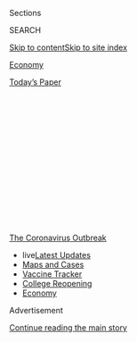 <div id="app">

<div>

<div>

<div>

<div class="NYTAppHideMasthead css-1q2w90k e1suatyy0">

<div class="section css-ui9rw0 e1suatyy2">

<div class="css-eph4ug er09x8g0">

<div class="css-6n7j50">

</div>

<span class="css-1dv1kvn">Sections</span>

<div class="css-10488qs">

<span class="css-1dv1kvn">SEARCH</span>

</div>

[Skip to content](#site-content)[Skip to site
index](#site-index)

</div>

<div id="masthead-section-label" class="css-1wr3we4 eaxe0e00">

[Economy](https://www.nytimes.com/section/business/economy)

</div>

<div class="css-10698na e1huz5gh0">

</div>

</div>

<div id="masthead-bar-one" class="section hasLinks css-15hmgas e1csuq9d3">

<div class="css-uqyvli e1csuq9d0">

</div>

<div class="css-1uqjmks e1csuq9d1">

</div>

<div class="css-9e9ivx">

[](https://myaccount.nytimes.com/auth/login?response_type=cookie&client_id=vi)

</div>

<div class="css-1bvtpon e1csuq9d2">

[Today’s
Paper](https://www.nytimes.com/section/todayspaper)

</div>

</div>

</div>

</div>

<div data-aria-hidden="false">

<div id="site-content" data-role="main">

<div>

<div class="css-1aor85t" style="opacity:0.000000001;z-index:-1;visibility:hidden">

<div class="css-1hqnpie">

<div class="css-epjblv">

<span class="css-17xtcya">[Economy](/section/business/economy)</span><span class="css-x15j1o">|</span><span class="css-fwqvlz">Private
Equity Firm Pushes for Broader Access to Fed Lending
Program</span>

</div>

<div class="css-k008qs">

<div class="css-1iwv8en">

<span class="css-18z7m18"></span>

<div>

</div>

</div>

<span class="css-1n6z4y">https://nyti.ms/3bTQIPg</span>

<div class="css-1705lsu">

<div class="css-4xjgmj">

<div class="css-4skfbu" data-role="toolbar" data-aria-label="Social Media Share buttons, Save button, and Comments Panel with current comment count" data-testid="share-tools">

  - 
  - 
  - 
  - 
    
    <div class="css-6n7j50">
    
    </div>

  - 

</div>

</div>

</div>

</div>

</div>

</div>

<div id="NYT_TOP_BANNER_REGION" class="css-13pd83m">

<div>

<div id="styln-prism-menu-1592847958612" class="section interactive-content interactive-size-medium css-1edisqu">

<div class="css-17ih8de interactive-body">

<div id="scroll-container" class="css-1gj85ro">

[<span class="styln-title-wrap"><span class="css-1pje3qr">The
Coronavirus</span><span class="css-1pje3qr">
Outbreak</span></span>](https://www.nytimes.com/news-event/coronavirus?action=click&pgtype=Article&state=default&region=TOP_BANNER&context=storylines_menu)

  - <span class="css-kqxiym" data-emphasize="true">live</span>[Latest
    Updates](https://www.nytimes.com/2020/08/03/world/coronavirus-covid-19.html?action=click&pgtype=Article&state=default&region=TOP_BANNER&context=storylines_menu)
  - [Maps and
    Cases](https://www.nytimes.com/interactive/2020/us/coronavirus-us-cases.html?action=click&pgtype=Article&state=default&region=TOP_BANNER&context=storylines_menu)
  - [Vaccine
    Tracker](https://www.nytimes.com/interactive/2020/science/coronavirus-vaccine-tracker.html?action=click&pgtype=Article&state=default&region=TOP_BANNER&context=storylines_menu)
  - [College
    Reopening](https://www.nytimes.com/2020/08/02/us/covid-college-reopening.html?action=click&pgtype=Article&state=default&region=TOP_BANNER&context=storylines_menu)
  - [Economy](https://www.nytimes.com/live/2020/08/03/business/stock-market-today-coronavirus?action=click&pgtype=Article&state=default&region=TOP_BANNER&context=storylines_menu)

</div>

</div>

</div>

</div>

</div>

<div id="top-wrapper" class="css-1sy8kpn">

<div id="top-slug" class="css-l9onyx">

Advertisement

</div>

[Continue reading the main
story](#after-top)

<div class="ad top-wrapper" style="text-align:center;height:100%;display:block;min-height:250px">

<div id="top" class="place-ad" data-position="top" data-size-key="top">

</div>

</div>

<div id="after-top">

</div>

</div>

<div>

<div id="sponsor-wrapper" class="css-1hyfx7x">

<div id="sponsor-slug" class="css-19vbshk">

Supported by

</div>

[Continue reading the main
story](#after-sponsor)

<div id="sponsor" class="ad sponsor-wrapper" style="text-align:center;height:100%;display:block">

</div>

<div id="after-sponsor">

</div>

</div>

<div class="css-186x18t">

</div>

<div class="css-1vkm6nb ehdk2mb0">

# Private Equity Firm Pushes for Broader Access to Fed Lending Program

</div>

Apollo has led a push to expand a program intended to keep loans flowing
to small businesses and households by allowing for more kinds of assets
to be offered as collateral.

<div class="css-79elbk" data-testid="photoviewer-wrapper">

<div class="css-z3e15g" data-testid="photoviewer-wrapper-hidden">

</div>

<div class="css-1a48zt4 ehw59r15" data-testid="photoviewer-children">

![<span class="css-16f3y1r e13ogyst0" data-aria-hidden="true">The
Federal Reserve’s Term Asset-Backed Securities Loan Facility works by
offering cheap loans in exchange for bundles of
debt.</span><span class="css-cnj6d5 e1z0qqy90" itemprop="copyrightHolder"><span class="css-1ly73wi e1tej78p0">Credit...</span><span><span>Brendan
Smialowski/Agence France-Presse — Getty
Images</span></span></span>](https://static01.nyt.com/images/2020/04/05/business/03DC-FedLobby-print/merlin_168049713_6a730bf0-507f-4d01-879e-d12a69a0bea4-articleLarge.jpg?quality=75&auto=webp&disable=upscale)

</div>

</div>

<div class="css-18e8msd">

<div class="css-vp77d3 epjyd6m0">

<div class="css-1baulvz">

By [<span class="css-1baulvz" itemprop="name">Kate
Kelly</span>](https://www.nytimes.com/by/kate-kelly),
[<span class="css-1baulvz" itemprop="name">Jeanna
Smialek</span>](https://www.nytimes.com/by/jeanna-smialek) and
[<span class="css-1baulvz last-byline" itemprop="name">Alan
Rappeport</span>](https://www.nytimes.com/by/alan-rappeport)

</div>

</div>

  - April 4,
    2020

  - 
    
    <div class="css-4xjgmj">
    
    <div class="css-d8bdto" data-role="toolbar" data-aria-label="Social Media Share buttons, Save button, and Comments Panel with current comment count" data-testid="share-tools">
    
      - 
      - 
      - 
      - 
        
        <div class="css-6n7j50">
        
        </div>
    
      - 
    
    </div>
    
    </div>

</div>

</div>

<div class="section meteredContent css-1r7ky0e" name="articleBody" itemprop="articleBody">

<div class="css-1fanzo5 StoryBodyCompanionColumn">

<div class="css-53u6y8">

As government officials fight to prevent an economic depression by
setting up emergency lending programs to keep credit flowing to
taxpayers and small businesses, a prominent private equity firm is
pushing to ensure that a broader spectrum of investments are included.

Apollo Global Management, the large private-equity and financing firm,
has been pressing government officials in recent weeks to expand the
types of assets eligible to be offered as collateral in a Federal
Reserve lending program, according to six people who have been briefed
on the firm’s initiative and a draft of an Apollo presentation that was
reviewed by The New York Times.

The presentation, which was drafted by Marc J. Rowan, a co-founder of
Apollo, on March 29, and shared widely within the investor community,
argues that a Fed lending program called the Term Asset-Backed
Securities Loan Facility, or TALF, should become “a broad program” that
would allow a wider array of assets to participate. Doing so, he argued,
could be essential to keeping the economy afloat.

TALF, which was deployed during the 2008 financial crisis to help
stabilize markets and keep loans flowing to businesses and households,
was revived by the Fed on March 23 as part of a package of programs.
While it is not yet up and running, the program will offer cheap loans
in exchange for bundles of debt, called asset-backed securities.

</div>

</div>

<div class="css-1fanzo5 StoryBodyCompanionColumn">

<div class="css-53u6y8">

Those securities must be [built
on](https://www.federalreserve.gov/newsevents/pressreleases/files/monetary20200323b3.pdf)
certain types of borrowing, like credit cards, auto loans, or small
business loans. To qualify for Fed assistance, those asset-backed
securities must hold the [highest possible credit
rating](https://www.federalreserve.gov/monetarypolicy/talf.htm) — a
particularly high bracket of investment-grade, or extremely safe, credit
— meaning the loans those securities back are highly unlikely to
default.

In the presentation, Mr. Rowan argues that the program should be
expanded to include “all investment-grade” or relatively safe “market
participants” including mortgages and commercial real estate,
certificates of deposit, and many other types of assets.

In a statement late on Friday, Apollo confirmed that it had been arguing
for a “broad application” of TALF. “The investment-grade market provides
funding to U.S. consumers and businesses of all sizes,” the company
said. “It is integral to the proper functioning of the U.S. economy and
must be
restarted.”

<div id="NYT_MAIN_CONTENT_1_REGION" class="css-9tf9ac">

<div>

<div id="styln-covid-updates-markets" class="section interactive-content interactive-size-medium css-1ftcdic">

<div class="css-17ih8de interactive-body">

<div id="styln-briefing-block">

<div class="briefing-block-header-section">

# [Latest Updates: Economy](https://www.nytimes.com/live/2020/08/03/business/stock-market-today-coronavirus?action=click&pgtype=Article&state=default&region=MAIN_CONTENT_1&context=storylines_live_updates)

</div>

<div class="briefing-block-lb-items">

<div class="briefing-block-update-time active">

[3h
ago](https://www.nytimes.com/live/2020/08/03/business/stock-market-today-coronavirus?action=click&pgtype=Article&state=default&region=MAIN_CONTENT_1&context=storylines_live_updates#the-chicago-fed-president-says-its-up-to-congress-to-save-the-economy)

</div>

<div>

[The Chicago Fed president says it’s up to Congress to save the
economy.](https://www.nytimes.com/live/2020/08/03/business/stock-market-today-coronavirus?action=click&pgtype=Article&state=default&region=MAIN_CONTENT_1&context=storylines_live_updates#the-chicago-fed-president-says-its-up-to-congress-to-save-the-economy)

</div>

<div class="briefing-block-update-time active">

[4h
ago](https://www.nytimes.com/live/2020/08/03/business/stock-market-today-coronavirus?action=click&pgtype=Article&state=default&region=MAIN_CONTENT_1&context=storylines_live_updates#faa-says-boeing-has-effectively-mitigated-defects-in-the-737-max)

</div>

<div>

[F.A.A. says Boeing has ‘effectively mitigated’ defects in the 737
Max.](https://www.nytimes.com/live/2020/08/03/business/stock-market-today-coronavirus?action=click&pgtype=Article&state=default&region=MAIN_CONTENT_1&context=storylines_live_updates#faa-says-boeing-has-effectively-mitigated-defects-in-the-737-max)

</div>

<div class="briefing-block-update-time active">

[6h
ago](https://www.nytimes.com/live/2020/08/03/business/stock-market-today-coronavirus?action=click&pgtype=Article&state=default&region=MAIN_CONTENT_1&context=storylines_live_updates#small-businesses-got-emergency-loans-but-not-what-they-expected)

</div>

<div>

[Small businesses got emergency loans, but not what they
expected.](https://www.nytimes.com/live/2020/08/03/business/stock-market-today-coronavirus?action=click&pgtype=Article&state=default&region=MAIN_CONTENT_1&context=storylines_live_updates#small-businesses-got-emergency-loans-but-not-what-they-expected)

</div>

</div>

<div class="briefing-block-footer">

<div class="briefing-block-footer-meta">

[See more
updates](https://www.nytimes.com/live/2020/08/03/business/stock-market-today-coronavirus?action=click&pgtype=Article&state=default&region=MAIN_CONTENT_1&context=storylines_live_updates)

</div>

<div class="briefing-block-briefinglinks">

<span>More live coverage:</span>
[Global](https://www.nytimes.com/2020/08/03/world/coronavirus-covid-19.html?action=click&pgtype=Article&state=default&region=MAIN_CONTENT_1&context=storylines_live_updates)

</div>

</div>

</div>

</div>

</div>

</div>

</div>

Other private-equity firms, including the large investor TPG, have
backed Apollo’s push, according to two of the people who were briefed on
the initiative, and Apollo noted in its statement that “insurance
companies, retirement plans, and industry organizations” shared its
concerns.

A spokesman for TPG declined to comment, and the Fed and the Treasury
Department declined to comment.

</div>

</div>

<div class="css-1fanzo5 StoryBodyCompanionColumn">

<div class="css-53u6y8">

Since the coronavirus began spreading across the United States, the Fed
has scrambled to keep credit flowing through an increasingly turbulent
economy, dusting off 2008-era programs like TALF to backstop troubled
markets. Those efforts received a booster shot last week, when Congress
appropriated an additional $454 billion in rescue lending, which could
be leveraged to back more than $4 trillion in cheap loans and asset
purchases.

Apollo has argued that additional aid for the underpinning of the
economy — notably including real estate — is needed.

“Too little attention” wrote Mr. Rowan in the March 29 presentation
draft, “has been paid to the financial plumbing of the economy,”
including the markets for both complex assets known as structured
products and for real estate. “These financial markets have seized up,”
he added, “and already are starting to exhibit patterns of a full-blown
panic.”

The presentation argues that TALF should be broadened to include all
investment-grade structured products — basically financial products
built on underlying securities — and a type of short-term debt, known as
commercial paper, that real-estate and other firms use, among other
securities.

Apollo also argued against limits on executive compensation and other
restrictions tied to those who use the facility saying that “would
render the program unpalatable.”

The degree to which Apollo could benefit from Mr. Rowan’s
recommendations are not clear. The firm oversees $331 billion in assets,
including a range of companies in its private-equity portfolio, but none
of those carry investment-grade ratings, according to its spokeswoman.

The firm manages a significant portfolio of products known as
collateralized loan obligations, which could be protected in Mr. Rowan’s
proposed scenario if they were investment grade. Apollo also invests in
and finances real estate around the country, though that is a relatively
small part of its overall business mix. And it has a stake in the
insurance company Athene, [which allows Apollo to manage the money of
its annuity
holders](https://www.bloomberg.com/news/articles/2019-10-28/apollo-global-management-to-buy-an-18-stake-in-athene-holdings),
providing it with a valuable source of cash to invest in its fund.

</div>

</div>

<div class="css-1fanzo5 StoryBodyCompanionColumn">

<div class="css-53u6y8">

“Better functioning capital markets and potentially more support in
asset prices would be beneficial for them as an organization,” said
Devin Ryan, a research analyst at JMP Securities who covers banks and
alternative-investment firms. The potential benefits of Mr. Rowan’s
recommendations were hard to gauge, Mr. Ryan said, without having much
more detail on both his proposals and Apollo’s many holdings.

Apollo, whose presentation was initially reported by Bloomberg News, and
TPG aren’t alone in pushing for more out of the emergency lending
program. The Structured Finance Association, an industry trade group,
has[previously
urged](https://structuredfinance.org/wp-content/uploads/2020/03/106711__113068379v7_SFA-SPARCC-comment-letter_SFALetterhead.pdf)
the Fed to include older securities, not just newly-issued assets.

Members of the House Financial Services Committee, which helps to
oversee the central bank, wrote to the Fed Chair, Jerome H. Powell, on
Wednesday to urge him to expand TALF to include additional types of
consumer credit as collateral **** to help keep credit flowing as
non-bank lenders and financial technology firms struggle.

The Fed and the Treasury Department face a tough trade-off when it comes
to broadening TALF, which remains a possibility, according to a person
familiar with the matter. It could make the program riskier for the
central bank, requiring more backup from Treasury and siphoning the
backstop away from other programs — including one that could help
midsize businesses and others that can help state and local government
debt markets.

Helping out slightly riskier companies could also reward firms that have
not carefully minded their credit ratings, putting a floor under them
even if they made less-responsible choices when times were good.

Yet the Fed’s programs are meant to improve market functioning and if
corporate debt markets come under extended strain, it could prove bad
for the economy as a whole.

“The policy goal should be to address the parts of the market that are
the most critical and require the most help,” according to the draft
presentation.

The document states that given the severity of the coronavirus shock,
and compared to economic packages rolled out in Europe and China,
Congress’ $2 trillion rescue package “is severely underestimating the
size of the required response.”

</div>

</div>

</div>

<div>

</div>

<div>

</div>

<div>

</div>

<div>

<div id="bottom-wrapper" class="css-1ede5it">

<div id="bottom-slug" class="css-l9onyx">

Advertisement

</div>

[Continue reading the main
story](#after-bottom)

<div id="bottom" class="ad bottom-wrapper" style="text-align:center;height:100%;display:block;min-height:90px">

</div>

<div id="after-bottom">

</div>

</div>

</div>

</div>

</div>

## Site Index

<div>

</div>

## Site Information Navigation

  - [© <span>2020</span> <span>The New York Times
    Company</span>](https://help.nytimes.com/hc/en-us/articles/115014792127-Copyright-notice)

<!-- end list -->

  - [NYTCo](https://www.nytco.com/)
  - [Contact
    Us](https://help.nytimes.com/hc/en-us/articles/115015385887-Contact-Us)
  - [Work with us](https://www.nytco.com/careers/)
  - [Advertise](https://nytmediakit.com/)
  - [T Brand Studio](http://www.tbrandstudio.com/)
  - [Your Ad
    Choices](https://www.nytimes.com/privacy/cookie-policy#how-do-i-manage-trackers)
  - [Privacy](https://www.nytimes.com/privacy)
  - [Terms of
    Service](https://help.nytimes.com/hc/en-us/articles/115014893428-Terms-of-service)
  - [Terms of
    Sale](https://help.nytimes.com/hc/en-us/articles/115014893968-Terms-of-sale)
  - [Site
    Map](https://spiderbites.nytimes.com)
  - [Help](https://help.nytimes.com/hc/en-us)
  - [Subscriptions](https://www.nytimes.com/subscription?campaignId=37WXW)

</div>

</div>

</div>

</div>

